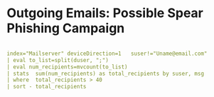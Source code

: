 #  Outgoing Emails: Possible Spear Phishing Campaign
```yaml

index="Mailserver" deviceDirection=1   suser!="Uname@email.com" 
| eval to_list=split(duser, ";") 
| eval num_recipients=mvcount(to_list) 
| stats  sum(num_recipients) as total_recipients by suser, msg
| where  total_recipients > 40 
| sort - total_recipients

